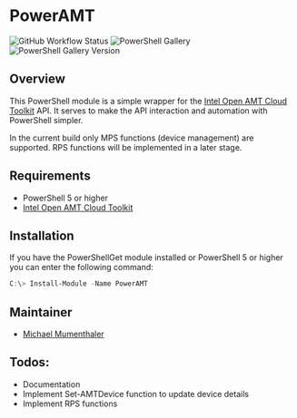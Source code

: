 # PowerAMT

![GitHub Workflow Status](https://img.shields.io/github/workflow/status/netricsag/PowerAMT/CI)
![PowerShell Gallery](https://img.shields.io/powershellgallery/dt/PowerAMT)
![PowerShell Gallery Version](https://img.shields.io/powershellgallery/v/PowerAMT)

## Overview

This PowerShell module is a simple wrapper for the [Intel Open AMT Cloud Toolkit](https://github.com/open-amt-cloud-toolkit/open-amt-cloud-toolkit) API.
It serves to make the API interaction and automation with PowerShell simpler.

In the current build only MPS functions (device management) are supported. RPS functions will be implemented in a later stage.

## Requirements

- PowerShell 5 or higher
- [Intel Open AMT Cloud Toolkit](https://github.com/open-amt-cloud-toolkit/open-amt-cloud-toolkit)

## Installation

If you have the PowerShellGet module installed or PowerShell 5 or higher you can enter the following command:

```powershell
C:\> Install-Module -Name PowerAMT
```

## Maintainer

- [Michael Mumenthaler]("https://github.com/michaelmumenthaler")

## Todos:

- Documentation
- Implement Set-AMTDevice function to update device details
- Implement RPS functions
